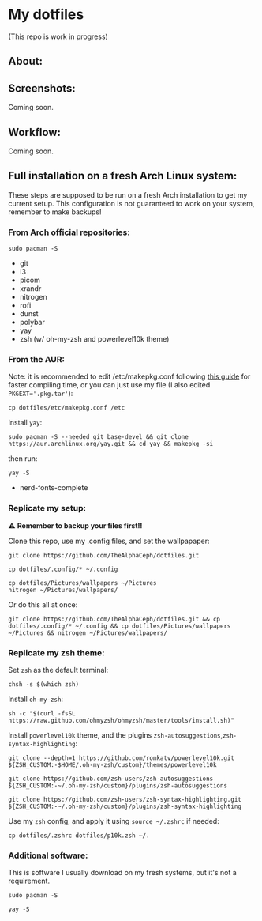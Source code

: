 # My dotfiles
(This repo is work in progress)

## About:


## Screenshots:
Coming soon.

## Workflow:
Coming soon.

## Full installation on a fresh Arch Linux system:
These steps are supposed to be run on a fresh Arch installation to get my current setup. This configuration is not guaranteed to work on your system, remember to make backups!
### From Arch official repositories:
```
sudo pacman -S
```
- git
- i3
- picom
- xrandr
- nitrogen
- rofi
- dunst
- polybar
- yay
- zsh (w/ oh-my-zsh and powerlevel10k theme)

### From the AUR:
Note: it is recommended to edit /etc/makepkg.conf following [this guide](https://gist.github.com/beci/c737c89685a667053fe02f986d59ca44) for faster compiling time, or you can just use my file (I also edited `PKGEXT='.pkg.tar'`):
```
cp dotfiles/etc/makepkg.conf /etc
```
Install `yay`:
```
sudo pacman -S --needed git base-devel && git clone https://aur.archlinux.org/yay.git && cd yay && makepkg -si
```
then run:
```
yay -S
```
- nerd-fonts-complete

### Replicate my setup:
⚠️ **Remember to backup your files first!!**

Clone this repo, use my .config files, and set the wallpapaper:
```
git clone https://github.com/TheAlphaCeph/dotfiles.git

cp dotfiles/.config/* ~/.config

cp dotfiles/Pictures/wallpapers ~/Pictures
nitrogen ~/Pictures/wallpapers/
```
Or do this all at once:
```
git clone https://github.com/TheAlphaCeph/dotfiles.git && cp dotfiles/.config/* ~/.config && cp dotfiles/Pictures/wallpapers ~/Pictures && nitrogen ~/Pictures/wallpapers/
```

### Replicate my zsh theme:
Set `zsh` as the default terminal:
```
chsh -s $(which zsh)
```
Install `oh-my-zsh`:
```
sh -c "$(curl -fsSL https://raw.github.com/ohmyzsh/ohmyzsh/master/tools/install.sh)"
```
Install `powerlevel10k` theme, and the plugins `zsh-autosuggestions`,`zsh-syntax-highlighting`:
```
git clone --depth=1 https://github.com/romkatv/powerlevel10k.git ${ZSH_CUSTOM:-$HOME/.oh-my-zsh/custom}/themes/powerlevel10k

git clone https://github.com/zsh-users/zsh-autosuggestions ${ZSH_CUSTOM:-~/.oh-my-zsh/custom}/plugins/zsh-autosuggestions

git clone https://github.com/zsh-users/zsh-syntax-highlighting.git ${ZSH_CUSTOM:-~/.oh-my-zsh/custom}/plugins/zsh-syntax-highlighting
```
Use my `zsh` config, and apply it using `source ~/.zshrc` if needed:
```
cp dotfiles/.zshrc dotfiles/p10k.zsh ~/.
```

### Additional software:
This is software I usually download on my fresh systems, but it's not a requirement.
```
sudo pacman -S 
```
```
yay -S
```
